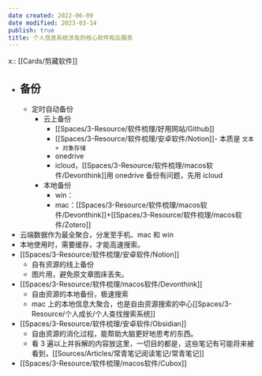 ```yaml
---
date created: 2022-06-09
date modified: 2023-03-14
publish: true
title: 个人信息系统涉及的核心软件和云服务
---
```

x:: [[Cards/剪藏软件]]

- ## 备份
	- 定时自动备份
		- 云上备份
			- [[Spaces/3-Resource/软件梳理/好用网站/Github]]
			- [[Spaces/3-Resource/软件梳理/安卓软件/Notion]]- 本质是 `文本+ 对象存储`
			- onedrive
			- icloud，[[Spaces/3-Resource/软件梳理/macos软件/Devonthink]]用 onedrive 备份有问题，先用 icloud
		- 本地备份
			- win：
			- mac：[[Spaces/3-Resource/软件梳理/macos软件/Devonthink]]+[[Spaces/3-Resource/软件梳理/macos软件/Zotero]]
- 云端数据作为最全聚合，分发至手机、mac 和 win
- 本地使用时，需要缓存，才能高速搜索。
- [[Spaces/3-Resource/软件梳理/安卓软件/Notion]]
	- 自有资源的线上备份
	- 图片用，避免原文章图床丢失。
- [[Spaces/3-Resource/软件梳理/macos软件/Devonthink]]
	- 自由资源的本地备份，极速搜索
	- mac 上的本地信息大聚合，也是自由资源搜索的中心[[Spaces/3-Resource/个人成长/个人查找搜索系统]]
- [[Spaces/3-Resource/软件梳理/安卓软件/Obsidian]]
	- 自由资源的消化过程，能帮助大脑更好地思考的东西。
	- 看 3 遍以上并拆解的内容放这里，一切目的都是，这些笔记有可能将来被看到，[[Sources/Articles/常青笔记阅读笔记/常青笔记]]
- [[Spaces/3-Resource/软件梳理/macos软件/Cubox]]